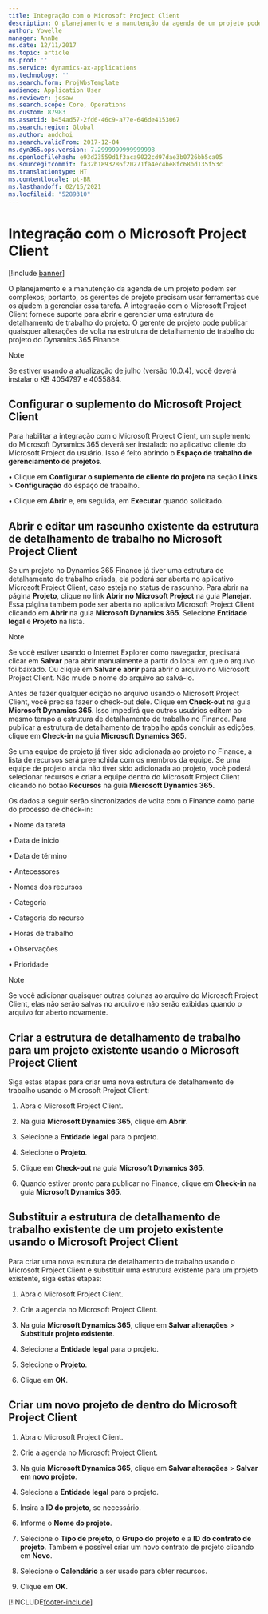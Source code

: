 ```yaml
---
title: Integração com o Microsoft Project Client
description: O planejamento e a manutenção da agenda de um projeto podem ser complexos; portanto, os gerentes de projeto precisam usar ferramentas que os ajudem a gerenciar essa tarefa. A integração com o Microsoft Project Client fornece suporte para abrir e gerenciar uma estrutura de detalhamento de trabalho do projeto.
author: Yowelle
manager: AnnBe
ms.date: 12/11/2017
ms.topic: article
ms.prod: ''
ms.service: dynamics-ax-applications
ms.technology: ''
ms.search.form: ProjWbsTemplate
audience: Application User
ms.reviewer: josaw
ms.search.scope: Core, Operations
ms.custom: 87983
ms.assetid: b454ad57-2fd6-46c9-a77e-646de4153067
ms.search.region: Global
ms.author: andchoi
ms.search.validFrom: 2017-12-04
ms.dyn365.ops.version: 7.2999999999999998
ms.openlocfilehash: e93d23559d1f3aca9022cd97dae3b0726bb5ca05
ms.sourcegitcommit: fa32b1893286f20271fa4ec4be8fc68bd135f53c
ms.translationtype: HT
ms.contentlocale: pt-BR
ms.lasthandoff: 02/15/2021
ms.locfileid: "5289310"
---
```

# <a name="microsoft-project-client-integration"></a>Integração com o Microsoft Project Client

[!include [banner](../includes/banner.md)]

O planejamento e a manutenção da agenda de um projeto podem ser complexos; portanto, os gerentes de projeto precisam usar ferramentas que os ajudem a gerenciar essa tarefa. A integração com o Microsoft Project Client fornece suporte para abrir e gerenciar uma estrutura de detalhamento de trabalho do projeto. O gerente de projeto pode publicar quaisquer alterações de volta na estrutura de detalhamento de trabalho do projeto do Dynamics 365 Finance.

> [!NOTE]
> Se estiver usando a atualização de julho (versão 10.0.4), você deverá instalar o KB 4054797 e 4055884.

## <a name="configure-the-microsoft-project-client-add-in"></a>Configurar o suplemento do Microsoft Project Client
Para habilitar a integração com o Microsoft Project Client, um suplemento do Microsoft Dynamics 365 deverá ser instalado no aplicativo cliente do Microsoft Project do usuário. Isso é feito abrindo o **Espaço de trabalho de gerenciamento de projetos**.

•   Clique em **Configurar o suplemento de cliente do projeto** na seção **Links** > **Configuração** do espaço de trabalho.

•   Clique em **Abrir** e, em seguida, em **Executar** quando solicitado.

## <a name="open-and-edit-an-existing-draft-work-breakdown-structure-in-microsoft-project-client"></a>Abrir e editar um rascunho existente da estrutura de detalhamento de trabalho no Microsoft Project Client
Se um projeto no Dynamics 365 Finance já tiver uma estrutura de detalhamento de trabalho criada, ela poderá ser aberta no aplicativo Microsoft Project Client, caso esteja no status de rascunho. Para abrir na página **Projeto**, clique no link **Abrir no Microsoft Project** na guia **Planejar**. Essa página também pode ser aberta no aplicativo Microsoft Project Client clicando em **Abrir** na guia **Microsoft Dynamics 365**. Selecione **Entidade legal** e **Projeto** na lista.

> [!NOTE]
> Se você estiver usando o Internet Explorer como navegador, precisará clicar em **Salvar** para abrir manualmente a partir do local em que o arquivo foi baixado. Ou clique em **Salvar e abrir** para abrir o arquivo no Microsoft Project Client. Não mude o nome do arquivo ao salvá-lo.

Antes de fazer qualquer edição no arquivo usando o Microsoft Project Client, você precisa fazer o check-out dele. Clique em **Check-out** na guia **Microsoft Dynamics 365**. Isso impedirá que outros usuários editem ao mesmo tempo a estrutura de detalhamento de trabalho no Finance. Para publicar a estrutura de detalhamento de trabalho após concluir as edições, clique em **Check-in** na guia **Microsoft Dynamics 365**.

Se uma equipe de projeto já tiver sido adicionada ao projeto no Finance, a lista de recursos será preenchida com os membros da equipe. Se uma equipe de projeto ainda não tiver sido adicionada ao projeto, você poderá selecionar recursos e criar a equipe dentro do Microsoft Project Client clicando no botão **Recursos** na guia **Microsoft Dynamics 365**. 

Os dados a seguir serão sincronizados de volta com o Finance como parte do processo de check-in:

•   Nome da tarefa

•   Data de início

•   Data de término

•   Antecessores

•   Nomes dos recursos

•   Categoria

•   Categoria do recurso

•   Horas de trabalho

•   Observações

•   Prioridade

> [!NOTE]
> Se você adicionar quaisquer outras colunas ao arquivo do Microsoft Project Client, elas não serão salvas no arquivo e não serão exibidas quando o arquivo for aberto novamente.

## <a name="create-the-work-breakdown-structure-for-an-existing-project-using-microsoft-project-client"></a>Criar a estrutura de detalhamento de trabalho para um projeto existente usando o Microsoft Project Client
Siga estas etapas para criar uma nova estrutura de detalhamento de trabalho usando o Microsoft Project Client:


1.  Abra o Microsoft Project Client.

2.  Na guia **Microsoft Dynamics 365**, clique em **Abrir**.

3.  Selecione a **Entidade legal** para o projeto.

4.  Selecione o **Projeto**.

5.  Clique em **Check-out** na guia **Microsoft Dynamics 365**.

6.  Quando estiver pronto para publicar no Finance, clique em **Check-in** na guia **Microsoft Dynamics 365**.

## <a name="replace-the-existing-work-breakdown-structure-for-an-existing-project-using-microsoft-project-client"></a>Substituir a estrutura de detalhamento de trabalho existente de um projeto existente usando o Microsoft Project Client
Para criar uma nova estrutura de detalhamento de trabalho usando o Microsoft Project Client e substituir uma estrutura existente para um projeto existente, siga estas etapas:

1.  Abra o Microsoft Project Client.

2.  Crie a agenda no Microsoft Project Client.

3.  Na guia **Microsoft Dynamics 365**, clique em **Salvar alterações** > **Substituir projeto existente**.

4.  Selecione a **Entidade legal** para o projeto.

5.  Selecione o **Projeto**.

6.  Clique em **OK**.

## <a name="create-a-new-project-from-within-microsoft-project-client"></a>Criar um novo projeto de dentro do Microsoft Project Client


1.  Abra o Microsoft Project Client.

2.  Crie a agenda no Microsoft Project Client.

3.  Na guia **Microsoft Dynamics 365**, clique em **Salvar alterações** > **Salvar em novo projeto**.

4.  Selecione a **Entidade legal** para o projeto.

5.  Insira a **ID do projeto**, se necessário.

6.  Informe o **Nome do projeto**.

7.  Selecione o **Tipo de projeto**, o **Grupo do projeto** e a **ID do contrato de projeto**. Também é possível criar um novo contrato de projeto clicando em **Novo**.

8.  Selecione o **Calendário** a ser usado para obter recursos.

11. Clique em **OK**.


[!INCLUDE[footer-include](../includes/footer-banner.md)]
